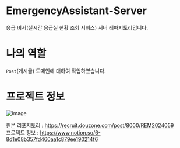 # EmergencyAssistant-Server
응급 비서(실시간 응급실 현황 조회 서비스) 서버 레파지토리입니다.

# 나의 역할
`Post`(게시글) 도메인에 대하여 작업하였습니다.

# 프로젝트 정보

![image](https://github.com/COS-project/cos-backend/assets/128073698/de0f406e-4b73-477f-bba3-f6caaaead435)

원본 리포지토리 : https://recruit.douzone.com/post/8000/REM2024059 <br>
프로젝트 정보 : https://www.notion.so/6-8d1e08b357fd460aa1c879ee190214f6
